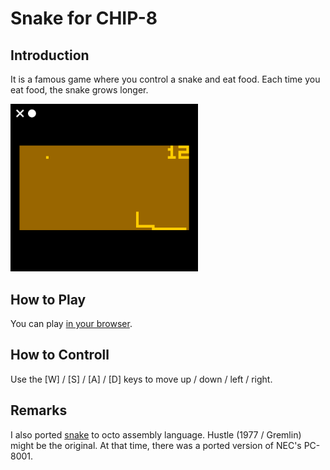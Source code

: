 # Snake for CHIP-8

## Introduction

It is a famous game where you control a snake and eat food. 
Each time you eat food, the snake grows longer. 

<img src="https://github.com/jay-kumogata/PyxelChip8/blob/main/games/screenshots/snake09.png" width="300">

## How to Play

You can play [in your browser](https://johnearnest.github.io/Octo/index.html?key=s9lZRK2j).

## How to Controll

Use the [W] / [S] / [A] / [D] keys to move up / down / left / right. 

## Remarks

I also ported [snake](https://github.com/massung/CHIP-8/blob/master/games/sources/snake.c8) to octo assembly language. 
Hustle (1977 / Gremlin) might be the original.
At that time, there was a ported version of NEC's PC-8001.
